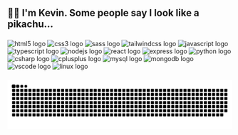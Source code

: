 <h2 align="left">👋🏻 I'm Kevin. Some people say I look like a pikachu...</h2>

###

<div align="left">
  <img src="https://skillicons.dev/icons?i=html" height="66" alt="html5 logo"  />
  <img src="https://skillicons.dev/icons?i=css" height="66" alt="css3 logo"  />
  <img src="https://skillicons.dev/icons?i=sass" height="66" alt="sass logo"  />
  <img src="https://skillicons.dev/icons?i=tailwind" height="66" alt="tailwindcss logo"  />
  <img src="https://skillicons.dev/icons?i=js" height="66" alt="javascript logo"  />
  <img src="https://skillicons.dev/icons?i=ts" height="66" alt="typescript logo"  />
  <img src="https://skillicons.dev/icons?i=nodejs" height="66" alt="nodejs logo"  />
  <img src="https://skillicons.dev/icons?i=react" height="66" alt="react logo"  />
  <img src="https://skillicons.dev/icons?i=express" height="66" alt="express logo"  />
  <img src="https://skillicons.dev/icons?i=py" height="66" alt="python logo"  />
  <img src="https://skillicons.dev/icons?i=cs" height="66" alt="csharp logo"  />
  <img src="https://skillicons.dev/icons?i=cpp" height="66" alt="cplusplus logo"  />
  <img src="https://skillicons.dev/icons?i=mysql" height="66" alt="mysql logo"  />
  <img src="https://skillicons.dev/icons?i=mongodb" height="66" alt="mongodb logo"  />
  <img src="https://skillicons.dev/icons?i=vscode" height="66" alt="vscode logo"  />
  <img src="https://skillicons.dev/icons?i=linux" height="66" alt="linux logo"  />
</div>

###

<img src="https://raw.githubusercontent.com/kevydev/kevydev/output/snake.svg" alt="Snake animation" />

###
